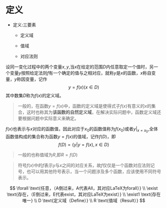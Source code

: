 # 定义

- 定义:三要素

  - 定义域

  - 值域

  - 对应法则



设同一变化过程中的两个变量$x,y$,当$x$在给定的范围$D$内任意取定一个值时，另一个变量$y$按照给定法则$f$有一个确定的值与之相对应，就称$y$是$x$的函数，$x$称自变量，$y$称因变量，记作
$$
y=f(x) (x \in D)
$$
其中数集$D$称为$f(x)$的定义域。

> 一般的，在函数$y=f(x)$中，函数的定义域是使得式子$f(x)$有意义的$x$的集合，这时也称其为**该函数的自然定义域**，在解决实际问题中，函数定义域还要根据问题中实际意义来确定。

$f(x)$也表示与$x$对应的函数值，因此对应于$x_0$的函数值称为$f(x_0)$或者$y|_{x=x_0}$,全体函数值构成的集合称为函数$y=f(x)$的值域，记作$f(D)$，即
$$
f(D)=\{y|y=f(x),x \in D\}
$$

> 一般的也称值域为$R$,即$R=f(D)$

> 符号$f(x)$中的$f$表示$y$与$x$之间的对应关系，故$f$仅仅是一个函数对应法则记号，也可以用其他符号表示，当一个问题涉及多个函数，应该使用不同符号表示。


$$
\forall \text{任意，（A倒过来，A代表All，其对应LaTeX为forall）} \\
\exist \text{存在，（E倒过来，E代表exist，其对应LaTeX为exist）} \\
\exist1 \text{存在唯一} \\
D \text{定义域（Define）}  \\
R \text{值域（Result）}
$$
